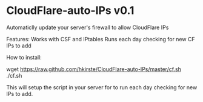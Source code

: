 CloudFlare-auto-IPs v0.1
===================

Automaticlly update your server's firewall to allow CloudFlare IPs

Features:
Works with CSF and IPtables
Runs each day checking for new CF IPs to add

How to install:

wget https://raw.github.com/hkirste/CloudFlare-auto-IPs/master/cf.sh
./cf.sh

This will setup the script in your server for to run each day checking for new IPs to add.